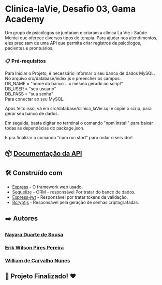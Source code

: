 # Clinica-laVie, Desafio 03, Gama Academy


Um grupo de psicólogos se juntaram e criaram a clínica La Vie - 
Saúde Mental que oferece diversos tipos de terapia.
Para ajudar nos atendimentos, eles precisam de uma API que 
permita criar registros de psicólogos, pacientes e prontuários.



### 📋 Pré-requisitos



Para Iniciar o Projeto, é necessário informar o seu banco de dados MySQL. No arquivo src/database/index.js e preencher os campos:<br> 
DB_NAME = "nome do banco ...o mesmo gerado no script" <br>
DB_USER = "seu usuario" <br>
DB_PASS = "sua senha" <br>
Para conectar ao seu MySQL. <br>

Após feito isso, vá em src/database/clinica_laVie.sql e copie o scrip, para gerar seu banco de dados.

Em seguida, basta digitar no terminal o comando "npm install" para baixar todas as dependêcias do package.json.

E pra finalizar o comando "npm run start" para rodar o servidor!




## 📦 <a href="https://documenter.getpostman.com/view/23969653/2s84DmxQ9K" target="_blank" rel="noopener noreferrer">Documentação da API</a>


## 🛠️ Construído com


* <a href="https://expressjs.com/pt-br/" target="_blank" rel="noopener noreferrer">Express</a> - O framework web usado.
* <a href="https://sequelize.org/" target="_blank" rel="noopener noreferrer">Sequelize</a> - ORM - responsável Por tratar do banco de dados.
*  <a href="https://www.npmjs.com/package/express-jwt" target="_blank" rel="noopener noreferrer">Express-jwt</a> - Responsável por tratar tokens de validação.
*  <a href="https://www.npmjs.com/package/bcryptjs" target="_blank" rel="noopener noreferrer">Bcryptjs</a> - Responsável pela geração de senhas criptografadas.


## ✒️ Autores


###  <a href="https://github.com/Nayadsousa" target="_blank" rel="noopener noreferrer"> Nayara Duarte de Sousa </a>
###  <a href="https://github.com/Erikwpp" target="_blank" rel="noopener noreferrer">Erik Wilson Pires Pereira </a>
###  <a href="https://github.com/Williamnunes49" target="_blank" rel="noopener noreferrer">William de Carvalho Nunes</a>


## 📄 Projeto Finalizado!  ❤️

